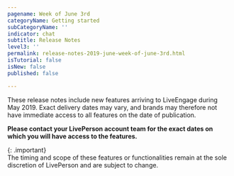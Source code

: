 ```yaml
---
pagename: Week of June 3rd
categoryName: Getting started
subCategoryName: ''
indicator: chat
subtitle: Release Notes
level3: ''
permalink: release-notes-2019-june-week-of-june-3rd.html
isTutorial: false
isNew: false
published: false

---
```

These release notes include new features arriving to LiveEngage during May 2019. Exact delivery dates may vary, and brands may therefore not have immediate access to all features on the date of publication.

**Please contact your LivePerson account team for the exact dates on which you will have access to the features.**

{: .important}  
The timing and scope of these features or functionalities remain at the sole discretion of LivePerson and are subject to change.